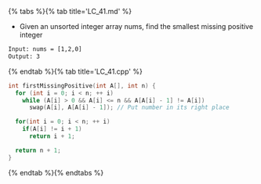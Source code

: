 {% tabs %}{% tab title='LC_41.md' %}

* Given an unsorted integer array nums, find the smallest missing positive integer

```txt
Input: nums = [1,2,0]
Output: 3
```

{% endtab %}{% tab title='LC_41.cpp' %}

```cpp
int firstMissingPositive(int A[], int n) {
  for (int i = 0; i < n; ++ i)
    while (A[i] > 0 && A[i] <= n && A[A[i] - 1] != A[i])
      swap(A[i], A[A[i] - 1]); // Put number in its right place

  for(int i = 0; i < n; ++ i)
    if(A[i] != i + 1)
      return i + 1;

  return n + 1;
}
```

{% endtab %}{% endtabs %}

